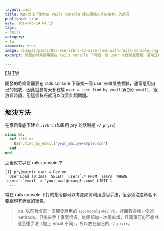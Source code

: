 ```yaml
---
layout: post
title: 如何簡化「常常在 rails console 裡反覆輸入某些指令」的狀況
published: true
date: 2014-06-14 04:15
tags:
- rails
category:
- tw
comments: true
image: /images/posts/007-use-irbrc-to-save-time-with-rails-console.png?v=1
excerpt: 開發的時候常需要在 rails console 下尋找一個 user 來做某些實驗，通常是用自己的帳號，因此就會每天都在敲 user = User.find_by_email(自己的 email)，很浪費時間，用這個技巧就可以改善此類問題。

---
```


<a href="{% link _posts/2015-08-13-using-irbrc-to-serve-frequent-used-commands-in-rails-console.md %}" class="lang-btn">EN</a>
<a href="{% link _posts/2014-06-14-using-irbrc-to-serve-frequent-used-commands-in-rails-console.md %}" class="lang-btn lang-current">TW</a>


開發的時候常需要在 rails console 下尋找一個 user 來做某些實驗，通常是用自己的帳號，因此就會每天都在敲 `user = User.find_by_email(自己的 email)`，很浪費時間，用這個技巧就可以改善此類問題。

## 解決方法

在家目錄底下建立 `.irbrc` (如果用 pry 的話則是 `~/.pryrc`)

``` ruby
class Dev
  def self.me
    User.find_by_email("your_mail@example.com")
  end
end
```

之後就可以在 rails console 下

```
[1] pry(main)> user = Dev.me
  User Load (0.3ms)  SELECT `users`.* FROM `users` WHERE `users`.`email` = 'your_mail@example.com' LIMIT 1
  ...
```

常在 rails console 下打的指令都可以考慮如何利用這個手法，但必須注意命名不要跟現有專案的衝突。

> p.s. 以前我會寫一支開發專用的 `app/models/dev.rb`，裡面有各種方便的 methods。但後來手上專案很多，每個都加一次很麻煩，且同事可能不想共用這種手法（加上 email 不同），所以放在自己的 `~/.pryrc`。
